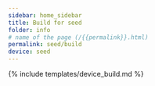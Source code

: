 ```yaml
---
sidebar: home_sidebar
title: Build for seed
folder: info
# name of the page (/{{permalink}}.html)
permalink: seed/build
device: seed
---
```

{% include templates/device_build.md %}
